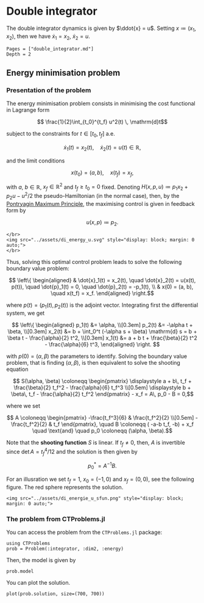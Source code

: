 # Double integrator

The double integrator dynamics is given by $\ddot{x} = u$. Setting $x \coloneqq (x_1, x_2)$, then we have $\dot{x}_1 = x_2$, $\dot{x}_2 = u$.

```@contents
Pages = ["double_integrator.md"]
Depth = 2
```

## Energy minimisation problem

### Presentation of the problem

The energy minimisation problem consists in minimising the cost functional in Lagrange form

```math
    \frac{1}{2}\int_{t_0}^{t_f} u^2(t) \, \mathrm{d}t
```

subject to the constraints for $t \in [t_0, t_f]$ a.e.

```math
    \dot x_1(t) = x_2(t), \quad \dot x_2(t) = u(t) \in \mathbb{R},
```

and the limit conditions

```math
    x(t_0) = (a, b), \quad x(t_f) = x_f,
```

with $a$, $b \in \mathbb{R}$, $x_f \in \mathbb{R}^2$ and $t_f \ge t_0 = 0$ fixed. Denoting $H(x, p, u) \coloneqq p_1 x_2 + p_2 u - u^2/2$ the pseudo-Hamiltonian (in the normal case), then, by the [Pontryagin Maximum Principle](https://en.wikipedia.org/wiki/Pontryagin%27s_maximum_principle), the maximising control is given in feedback form by

```math
    u(x, p) \coloneqq p_2.
```

```@raw html
</br>
<img src="../assets/di_energy_u.svg" style="display: block; margin: 0 auto;">
</br>
```

Thus, solving this optimal control problem leads to solve the following boundary value problem:

```math
    \left\{
    \begin{aligned}
        & \dot{x}_1(t) = x_2(t), \quad 
        \dot{x}_2(t) = u(x(t), p(t)), \quad 
        \dot{p}_1(t) = 0, \quad 
        \dot{p}_2(t) = -p_1(t), \\
        & x(0) = (a, b), \quad x(t_f) = x_f.
    \end{aligned}
    \right.
```

where $p(t) = (p_1(t), p_2(t))$ is the adjoint vector.
Integrating first the differential system, we get

```math
    \left\{
    \begin{aligned}
        p_1(t) &= \alpha, \\[0.3em]
        p_2(t) &= -\alpha t + \beta, \\[0.3em]
        x_2(t) &= b + \int_0^t (-\alpha s + \beta) \mathrm{d} s = 
        b + \beta t - \frac{\alpha}{2} t^2, \\[0.3em]
        x_1(t) &= a + b t + \frac{\beta}{2} t^2 - \frac{\alpha}{6} t^3,
    \end{aligned}
    \right.    
```

with $p(0) = (\alpha, \beta)$ the parameters to identify. Solving the boundary value problem, that is finding $(\alpha, \beta)$, is then equivalent to solve the shooting equation

```math
    S(\alpha, \beta) \coloneqq
    \begin{pmatrix}
        \displaystyle a + b\, t_f + \frac{\beta}{2} t_f^2 - \frac{\alpha}{6} t_f^3 \\[0.5em]
        \displaystyle b + \beta\, t_f - \frac{\alpha}{2} t_f^2
    \end{pmatrix}
    - x_f = A\, p_0 - B = 0,
```

where we set

```math
    A \coloneqq 
    \begin{pmatrix}
    -\frac{t_f^3}{6} & \frac{t_f^2}{2} \\[0.5em]
     -\frac{t_f^2}{2} & t_f
    \end{pmatrix},
    \quad
    B \coloneqq ( -a-b t_f, -b) + x_f
    \quad
    \text{and}
    \quad 
    p_0 \coloneqq (\alpha, \beta).
```

Note that the **shooting function** $S$ is linear. If $t_f \ne 0$, then, $A$ is invertible since
$\det A = t_f^4/12$ and the solution is then given by

```math
    p^*_0 = A^{-1} B.
```

For an illusration we set $t_f=1$, $x_0 = (-1, 0)$ and $x_f = (0, 0)$, see the following figure.
The red sphere represents the solution.

```@raw html
<img src="../assets/di_energie_u_sfun.png" style="display: block; margin: 0 auto;">
```

### The problem from CTProblems.jl

You can access the problem from the `CTProblems.jl` package:

```@example main
using CTProblems
prob = Problem(:integrator, :dim2, :energy)
```

Then, the model is given by

```@example main
prob.model
```

You can plot the solution.

```@example main
plot(prob.solution, size=(700, 700))
```
